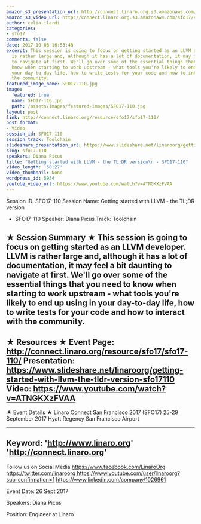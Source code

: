 ```yaml
---
amazon_s3_presentation_url: http://connect.linaro.org.s3.amazonaws.com/sfo17/Presentations/SFO17-110-%20Getting%20started%20with%20LLVM%20-%20the%20TL%3BDR%20version.pdf
amazon_s3_video_url: http://connect.linaro.org.s3.amazonaws.com/sfo17/Videos/SFO17-110%20-%20Getting%20started%20with%20LLVM%20-%20the%20TL%3BDR%20version.mp4
author: celia.ilardi
categories:
- sfo17
comments: false
date: 2017-10-06 16:53:48
excerpt: This session is going to focus on getting started as an LLVM developer. LLVM
  is rather large and, although it has a lot of documentation, it may feel a bit daunting
  to navigate at first. We'll go over some of the essential things that you need to
  know when starting to work upstream - what tools you're likely to end up using in
  your day-to-day life, how to write tests for your code and how to interact with
  the community.
featured_image_name: SFO17-110.jpg
image:
  featured: true
  name: SFO17-110.jpg
  path: /assets/images/featured-images/SFO17-110.jpg
layout: post
link: http://connect.linaro.org/resource/sfo17/sfo17-110/
post_format:
- Video
session_id: SFO17-110
session_track: Toolchain
slideshare_presentation_url: https://www.slideshare.net/linaroorg/getting-started-with-llvm-the-tldr-version-sfo17110
slug: sfo17-110
speakers: Diana Picus
title: "Getting started with LLVM - the TL;DR version\n - SFO17-110"
video_length: '58:27'
video_thumbnail: None
wordpress_id: 5934
youtube_video_url: https://www.youtube.com/watch?v=ATNGKXzFVAA
---
```


Session ID: SFO17-110
Session Name: Getting started with LLVM - the TL;DR version
 - SFO17-110
Speaker: Diana Picus 
Track: Toolchain


★ Session Summary ★
This session is going to focus on getting started as an LLVM developer. LLVM is rather large and, although it has a lot of documentation, it may feel a bit daunting to navigate at first. We'll go over some of the essential things that you need to know when starting to work upstream - what tools you're likely to end up using in your day-to-day life, how to write tests for your code and how to interact with the community.
---------------------------------------------------
★ Resources ★
Event Page: http://connect.linaro.org/resource/sfo17/sfo17-110/
Presentation: https://www.slideshare.net/linaroorg/getting-started-with-llvm-the-tldr-version-sfo17110
Video: https://www.youtube.com/watch?v=ATNGKXzFVAA
 ---------------------------------------------------

★ Event Details ★
Linaro Connect San Francisco 2017 (SFO17)
25-29 September 2017
Hyatt Regency San Francisco Airport

---------------------------------------------------
Keyword: 
'http://www.linaro.org'
'http://connect.linaro.org'
---------------------------------------------------
Follow us on Social Media
https://www.facebook.com/LinaroOrg
https://twitter.com/linaroorg
https://www.youtube.com/user/linaroorg?sub_confirmation=1
https://www.linkedin.com/company/1026961

Event Date: 26 Sept 2017

Speakers: Diana Picus

Position: Engineer at Linaro